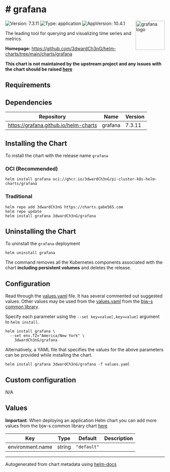 # # grafana

<img src="https://docs.checkmk.com/latest/images/grafana_logo.png" align="right" width="92" alt="grafana logo">

![Version: 7.3.11](https://img.shields.io/badge/Version-7.3.11-informational?style=flat)
![Type: application](https://img.shields.io/badge/Type-application-informational?style=flat)
![AppVersion: 10.4.1](https://img.shields.io/badge/AppVersion-10.4.1-informational?style=flat)

The leading tool for querying and visualizing time series and metrics.

**Homepage:** <https://github.com/3dwardCh3nG/helm-charts/tree/main/charts/grafana>

**This chart is not maintained by the upstream project and any issues with the chart should be raised
[here](https://github.com/3dwardCh3nG/pi-cluster-k8s-helm-charts/issues/new?assignees=3dwardCh3nG&labels=bug&template=bug_report.yaml&name=grafana&version=7.3.11)**

## Requirements

## Dependencies

| Repository | Name | Version |
|------------|------|---------|
| <https://grafana.github.io/helm-charts> | grafana | 7.3.11 |

## Installing the Chart

To install the chart with the release name `grafana`

### OCI (Recommended)

```console
helm install grafana oci://ghcr.io/3dwardCh3nG/pi-cluster-k8s-helm-charts/grafana
```

### Traditional

```console
helm repo add 3dwardCh3nG https://charts.gabe565.com
helm repo update
helm install grafana 3dwardCh3nG/grafana
```

## Uninstalling the Chart

To uninstall the `grafana` deployment

```console
helm uninstall grafana
```

The command removes all the Kubernetes components associated with the chart **including persistent volumes** and deletes the release.

## Configuration

Read through the [values.yaml](./values.yaml) file. It has several commented out suggested values.
Other values may be used from the [values.yaml](https://github.com/bjw-s/helm-charts/tree/main/charts/library/common/values.yaml) from the [bjw-s common library](https://github.com/bjw-s/helm-charts/tree/main/charts/library/common).

Specify each parameter using the `--set key=value[,key=value]` argument to `helm install`.

```console
helm install grafana \
  --set env.TZ="America/New York" \
    3dwardCh3nG/grafana
```

Alternatively, a YAML file that specifies the values for the above parameters can be provided while installing the chart.

```console
helm install grafana 3dwardCh3nG/grafana -f values.yaml
```

## Custom configuration

N/A

## Values

**Important**: When deploying an application Helm chart you can add more values from the bjw-s common library chart [here](https://github.com/bjw-s/helm-charts/tree/main/charts/library/common)

| Key | Type | Default | Description |
|-----|------|---------|-------------|
| environment.name | string | `"default"` |  |

---
Autogenerated from chart metadata using [helm-docs](https://github.com/norwoodj/helm-docs)
